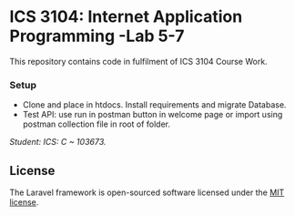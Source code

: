 # ICS 3104: Internet Application Programming -Lab 5-7 #
This repository contains code in fulfilment of ICS 3104 Course Work.

### Setup
* Clone and place in htdocs. Install requirements and migrate Database.
* Test API: use run in postman button in welcome page or import using postman collection file in root of folder. 

*Student: ICS: C ~ 103673.*
## License
The Laravel framework is open-sourced software licensed under the [MIT license](https://opensource.org/licenses/MIT).
